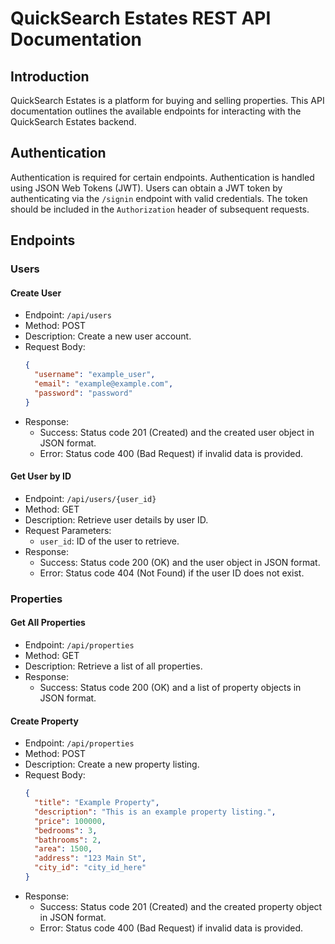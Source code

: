 # QuickSearch Estates REST API Documentation

## Introduction
QuickSearch Estates is a platform for buying and selling properties. This API documentation outlines the available endpoints for interacting with the QuickSearch Estates backend.

## Authentication
Authentication is required for certain endpoints. Authentication is handled using JSON Web Tokens (JWT). Users can obtain a JWT token by authenticating via the `/signin` endpoint with valid credentials. The token should be included in the `Authorization` header of subsequent requests.

## Endpoints

### Users

#### Create User
- Endpoint: `/api/users`
- Method: POST
- Description: Create a new user account.
- Request Body:
  ```json
  {
    "username": "example_user",
    "email": "example@example.com",
    "password": "password"
  }
- Response:
  - Success: Status code 201 (Created) and the created user object in JSON format.
  - Error: Status code 400 (Bad Request) if invalid data is provided.

#### Get User by ID
- Endpoint: `/api/users/{user_id}`
- Method: GET
- Description: Retrieve user details by user ID.
- Request Parameters:
  - `user_id`: ID of the user to retrieve.
- Response:
  - Success: Status code 200 (OK) and the user object in JSON format.
  - Error: Status code 404 (Not Found) if the user ID does not exist.

### Properties

#### Get All Properties
- Endpoint: `/api/properties`
- Method: GET
- Description: Retrieve a list of all properties.
- Response:
  - Success: Status code 200 (OK) and a list of property objects in JSON format.

#### Create Property
- Endpoint: `/api/properties`
- Method: POST
- Description: Create a new property listing.
- Request Body:
  ```json
  {
    "title": "Example Property",
    "description": "This is an example property listing.",
    "price": 100000,
    "bedrooms": 3,
    "bathrooms": 2,
    "area": 1500,
    "address": "123 Main St",
    "city_id": "city_id_here"
  }
- Response:
  - Success: Status code 201 (Created) and the created property object in JSON format.
  - Error: Status code 400 (Bad Request) if invalid data is provided.

